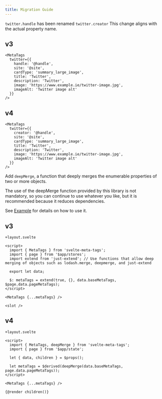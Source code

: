 ```yaml
---
title: Migration Guide
---
```


`twitter.handle` has been renamed `twitter.creator`
This change aligns with the actual property name.

## v3

```svelte
<MetaTags
  twitter={{
    handle: '@handle',
    site: '@site',
    cardType: 'summary_large_image',
    title: 'Twitter',
    description: 'Twitter',
    image: 'https://www.example.ie/twitter-image.jpg',
    imageAlt: 'Twitter image alt'
  }}
/>
```

## v4

```svelte
<MetaTags
  twitter={{
    creator: '@handle',
    site: '@site',
    cardType: 'summary_large_image',
    title: 'Twitter',
    description: 'Twitter',
    image: 'https://www.example.ie/twitter-image.jpg',
    imageAlt: 'Twitter image alt'
  }}
/>
```

Add `deepMerge`, a function that deeply merges the enumerable properties of two or more objects.

The use of the deepMerge function provided by this library is not mandatory, so you can continue to use whatever you like, but it is recommended because it reduces dependencies.

See [Example](https://github.com/oekazuma/svelte-meta-tags/tree/main/example/src/routes) for details on how to use it.

## v3

`+layout.svelte`

```svelte
<script>
  import { MetaTags } from 'svelte-meta-tags';
  import { page } from '$app/stores';
  import extend from 'just-extend'; // Use functions that allow deep merging of objects such as lodash.merge, deepmerge, and just-extend

  export let data;

  $: metaTags = extend(true, {}, data.baseMetaTags, $page.data.pageMetaTags);
</script>

<MetaTags {...metaTags} />

<slot />
```

## v4

`+layout.svelte`

```svelte
<script>
  import { MetaTags, deepMerge } from 'svelte-meta-tags';
  import { page } from '$app/state';

  let { data, children } = $props();

  let metaTags = $derived(deepMerge(data.baseMetaTags, page.data.pageMetaTags));
</script>

<MetaTags {...metaTags} />

{@render children()}
```
